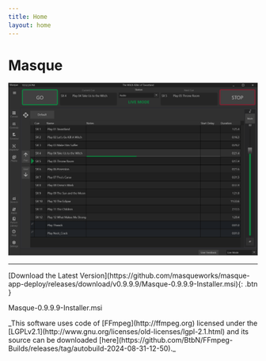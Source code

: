 ```yaml
---
title: Home
layout: home
---
```


# Masque

![image](./images/Masque_DefaultView.png)

----
<span class="fs-6">
[Download the Latest Version](https://github.com/masqueworks/masque-app-deploy/releases/download/v0.9.9.9/Masque-0.9.9.9-Installer.msi){: .btn }
</span>
<p>Masque-0.9.9.9-Installer.msi</p>

<span class="text-grey-dk-000">
_This software uses code of [FFmpeg](http://ffmpeg.org) licensed under the [LGPLv2.1](http://www.gnu.org/licenses/old-licenses/lgpl-2.1.html) and its source can be downloaded [here](https://github.com/BtbN/FFmpeg-Builds/releases/tag/autobuild-2024-08-31-12-50)._
</span>
